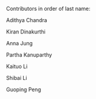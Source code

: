 Contributors in order of last name:

Adithya Chandra

Kiran Dinakurthi

Anna Jung

Partha Kanuparthy

Kaituo Li

Shibai Li

Guoping Peng
